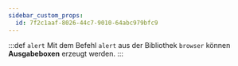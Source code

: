 ```yaml
---
sidebar_custom_props:
  id: 7f2c1aaf-8026-44c7-9010-64abc979bfc9
---
```

:::def `alert`
Mit dem Befehl `alert` aus der Bibliothek `browser` können **Ausgabeboxen** erzeugt werden.
:::

